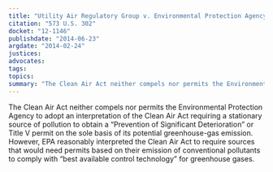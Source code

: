 ```yaml
---
title: "Utility Air Regulatory Group v. Environmental Protection Agency"
citation: "573 U.S. 302"
docket: "12-1146"
publishdate: "2014-06-23"
argdate: "2014-02-24"
justices:
advocates:
tags:
topics:
summary: "The Clean Air Act neither compels nor permits the Environmental Protection Agency to adopt an interpretation of the Clean Air Act requiring a stationary source of pollution to obtain a “Prevention of Significant Deterioration” or Title V permit on the sole basis of its potential greenhouse-gas emission. However, EPA reasonably interpreted the Clean Air Act to require sources that would need permits based on their emission of conventional pollutants to comply with “best available control technology” for greenhouse gases."
---
```

The Clean Air Act neither compels nor permits the Environmental Protection Agency to adopt an interpretation of the Clean Air Act requiring a stationary source of pollution to obtain a “Prevention of Significant Deterioration” or Title V permit on the sole basis of its potential greenhouse-gas emission. However, EPA reasonably interpreted the Clean Air Act to require sources that would need permits based on their emission of conventional pollutants to comply with “best available control technology” for greenhouse gases.

